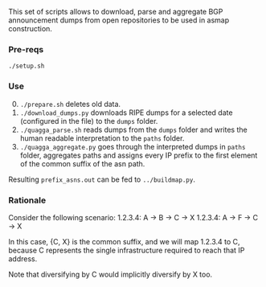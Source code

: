This set of scripts allows to download, parse and aggregate BGP announcement dumps from open repositories to be used in asmap construction.

### Pre-reqs

``./setup.sh``

### Use

0. ``./prepare.sh`` deletes old data.
1. ``./download_dumps.py`` downloads RIPE dumps for a selected date (configured in the file) to the `dumps` folder.
2. ``./quagga_parse.sh`` reads dumps from the `dumps` folder and
writes the human readable interpretation to the `paths` folder.
3. ``./quagga_aggregate.py`` goes through the interpreted dumps in ``paths`` folder, aggregates paths and assigns every IP prefix to the first element of the common suffix of the asn path.

Resulting ``prefix_asns.out`` can be fed to ``../buildmap.py``.

### Rationale

Consider the following scenario:
1.2.3.4: A -> B -> C -> X
1.2.3.4: A -> F -> C -> X

In this case, {C, X} is the common suffix, and we will map 1.2.3.4 to C, because C represents the single infrastructure required to reach that IP address.

Note that diversifying by C would implicitly diversify by X too.
